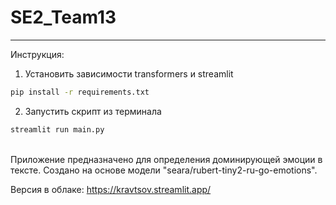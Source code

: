 # SE2_Team13


---

Инструкция:

1. Установить зависимости transformers и streamlit
```bash
pip install -r requirements.txt
```
2. Запустить скрипт из терминала  
```bash 
streamlit run main.py
```
 <br>
Приложение предназначено для определения доминирующей эмоции в тексте. Создано на основе модели "seara/rubert-tiny2-ru-go-emotions".  
  
Версия в облаке: https://kravtsov.streamlit.app/  
<br>
